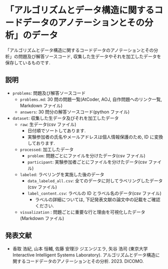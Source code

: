 # 「アルゴリズムとデータ構造に関するコードデータのアノテーションとその分析」のデータ

「アルゴリズムとデータ構造に関するコードデータのアノテーションとその分析」の問題及び解答ソースコード, 収集した生データやそれを加工したデータを保存しているものです.

## 説明

- `problems`: 問題及び解答ソースコード
  - `problems.md`: 30 問の問題一覧(AtCoder, AOJ, 自作問題へのリンク一覧, Markdown ファイル)
  - `answers`: 30 問分の解答ソースコード(python ファイル)
- `dataset`: 収集した生データ及びそれを加工したデータ
  - `raw`: 生データ(csv ファイル)
    - 日付順でソートしてあります.
    - 実験参加者の氏名やメールアドレスは個人情報保護のため, ID に変換しております.
  - `processed`: 加工したデータ
    - `problem`: 問題ごとにファイルを分けたデータ(csv ファイル)
    - `participant`: 実験参加者ごとにファイルを分けたデータ(csv ファイル)
  - `labeled`: ラベリングを実施した後のデータ
    - `data_labeled_all.csv`: 全てのデータに対してラベリングしたデータ(csv ファイル)
    - `label_content.csv`: ラベルの ID とラベル名のデータ(csv ファイル)
      - ラベルの詳細については, 下記発表文献の論文中の記載をご確認ください.
  - `visualization` : 問題ごとに重要な行と理由を可視化したデータ(Markdown ファイル)

## 発表文献

- 香取 浩紀, 山本 恒輔, 佐藤 安理沙 ジエンジエラ, 矢谷 浩司 (東京大学 Interactive Intelligent Systems Laboratory). アルゴリズムとデータ構造に関するコードデータのアノテーションとその分析. 2023. DICOMO.
